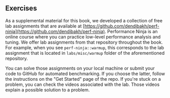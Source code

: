## Exercises

As a supplemental material for this book, we developed a collection of free lab assignments that are available at [https://github.com/dendibakh/perf-ninja](https://github.com/dendibakh/perf-ninja). Performance Ninja is an online course where you can practice low-level performance analysis and tuning. We offer lab assignments from that repository throughout the book. For example, when you see `perf-ninja::warmup`, this corresponds to the lab assignment that is located in `labs/misc/warmup` folder of the aforementioned repository.

You can solve those assignments on your local machine or submit your code to GitHub for automated benchmarking. If you choose the latter, follow the instructions on the "Get Started" page of the repo. If you're stuck on a problem, you can check the videos associated with the lab. Those videos explain a possible solution to a problem.